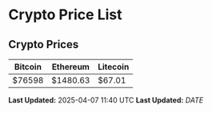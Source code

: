 # Crypto Price List

## Crypto Prices
| Bitcoin | Ethereum | Litecoin |
| ------- | -------- | -------- |
| $76598 | $1480.63 | $67.01 |
**Last Updated:** 2025-04-07 11:40 UTC
**Last Updated:** $DATE$
